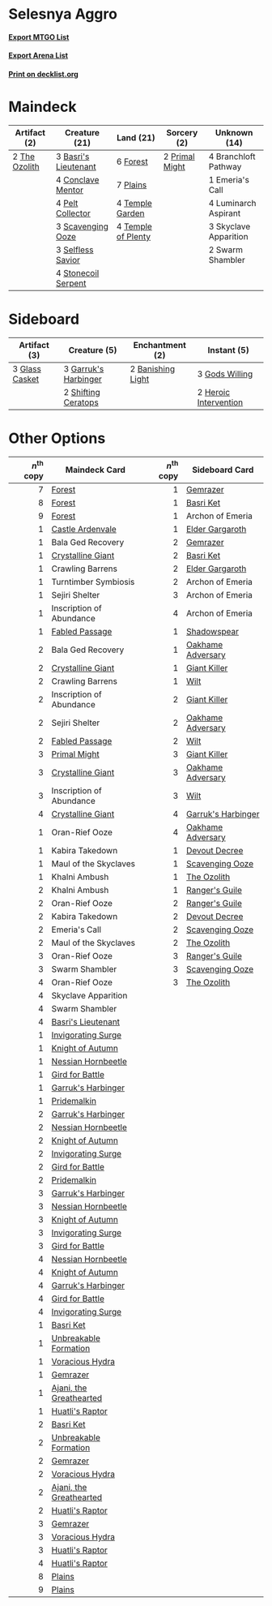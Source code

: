 # Selesnya Aggro

#### [Export MTGO List](../collection/Selesnya%20Aggro/Selesnya%20Aggro.txt)
#### [Export Arena List](../collection/Selesnya%20Aggro/Selesnya%20Aggro_arena.txt)
#### [Print on decklist.org](http://decklist.org/?deckmain=3%09Basri's%20Lieutenant%0A4%09Branchloft%20Pathway%0A4%09Conclave%20Mentor%0A1%09Emeria's%20Call%0A6%09Forest%0A4%09Luminarch%20Aspirant%0A4%09Pelt%20Collector%0A7%09Plains%0A2%09Primal%20Might%0A3%09Scavenging%20Ooze%0A3%09Selfless%20Savior%0A3%09Skyclave%20Apparition%0A4%09Stonecoil%20Serpent%0A2%09Swarm%20Shambler%0A4%09Temple%20Garden%0A4%09Temple%20of%20Plenty%0A2%09The%20Ozolith&deckside=2%09Banishing%20Light%0A3%09Garruk's%20Harbinger%0A3%09Glass%20Casket%0A3%09Gods%20Willing%0A2%09Heroic%20Intervention%0A2%09Shifting%20Ceratops)
# Maindeck

|                                      Artifact (2)                                      |                                         Creature (21)                                         |                                          Land (21)                                          |                                       Sorcery (2)                                       |    Unknown (14)     |
|----------------------------------------------------------------------------------------|-----------------------------------------------------------------------------------------------|---------------------------------------------------------------------------------------------|-----------------------------------------------------------------------------------------|---------------------|
|2 [The Ozolith](http://gatherer.wizards.com/Pages/Card/Details.aspx?multiverseid=479757)|3 [Basri's Lieutenant](http://gatherer.wizards.com/Pages/Card/Details.aspx?multiverseid=488904)|6 [Forest](http://gatherer.wizards.com/Pages/Card/Details.aspx?multiverseid=439860)          |2 [Primal Might](http://gatherer.wizards.com/Pages/Card/Details.aspx?multiverseid=485520)|4 Branchloft Pathway |
|                                                                                        |4 [Conclave Mentor](http://gatherer.wizards.com/Pages/Card/Details.aspx?multiverseid=485539)   |7 [Plains](http://gatherer.wizards.com/Pages/Card/Details.aspx?multiverseid=439856)          |                                                                                         |1 Emeria's Call      |
|                                                                                        |4 [Pelt Collector](http://gatherer.wizards.com/Pages/Card/Details.aspx?multiverseid=452891)    |4 [Temple Garden](http://gatherer.wizards.com/Pages/Card/Details.aspx?multiverseid=405112)   |                                                                                         |4 Luminarch Aspirant |
|                                                                                        |3 [Scavenging Ooze](http://gatherer.wizards.com/Pages/Card/Details.aspx?multiverseid=420783)   |4 [Temple of Plenty](http://gatherer.wizards.com/Pages/Card/Details.aspx?multiverseid=378537)|                                                                                         |3 Skyclave Apparition|
|                                                                                        |3 [Selfless Savior](http://gatherer.wizards.com/Pages/Card/Details.aspx?multiverseid=485359)   |                                                                                             |                                                                                         |2 Swarm Shambler     |
|                                                                                        |4 [Stonecoil Serpent](http://gatherer.wizards.com/Pages/Card/Details.aspx?multiverseid=473197) |                                                                                             |                                                                                         |                     |


# Sideboard

|                                      Artifact (3)                                       |                                         Creature (5)                                          |                                      Enchantment (2)                                       |                                          Instant (5)                                           |
|-----------------------------------------------------------------------------------------|-----------------------------------------------------------------------------------------------|--------------------------------------------------------------------------------------------|------------------------------------------------------------------------------------------------|
|3 [Glass Casket](http://gatherer.wizards.com/Pages/Card/Details.aspx?multiverseid=472977)|3 [Garruk's Harbinger](http://gatherer.wizards.com/Pages/Card/Details.aspx?multiverseid=485508)|2 [Banishing Light](http://gatherer.wizards.com/Pages/Card/Details.aspx?multiverseid=405135)|3 [Gods Willing](http://gatherer.wizards.com/Pages/Card/Details.aspx?multiverseid=442005)       |
|                                                                                         |2 [Shifting Ceratops](http://gatherer.wizards.com/Pages/Card/Details.aspx?multiverseid=466948) |                                                                                            |2 [Heroic Intervention](http://gatherer.wizards.com/Pages/Card/Details.aspx?multiverseid=423776)|


# Other Options

|*n*<sup>th</sup> copy|                                          Maindeck Card                                           |*n*<sup>th</sup> copy|                                       Sideboard Card                                        |
|--------------------:|--------------------------------------------------------------------------------------------------|--------------------:|---------------------------------------------------------------------------------------------|
|                    7|[Forest](http://gatherer.wizards.com/Pages/Card/Details.aspx?multiverseid=439860)                 |                    1|[Gemrazer](http://gatherer.wizards.com/Pages/Card/Details.aspx?multiverseid=479675)          |
|                    8|[Forest](http://gatherer.wizards.com/Pages/Card/Details.aspx?multiverseid=439860)                 |                    1|[Basri Ket](http://gatherer.wizards.com/Pages/Card/Details.aspx?multiverseid=488174)         |
|                    9|[Forest](http://gatherer.wizards.com/Pages/Card/Details.aspx?multiverseid=439860)                 |                    1|Archon of Emeria                                                                             |
|                    1|[Castle Ardenvale](http://gatherer.wizards.com/Pages/Card/Details.aspx?multiverseid=473200)       |                    1|[Elder Gargaroth](http://gatherer.wizards.com/Pages/Card/Details.aspx?multiverseid=485502)   |
|                    1|Bala Ged Recovery                                                                                 |                    2|[Gemrazer](http://gatherer.wizards.com/Pages/Card/Details.aspx?multiverseid=479675)          |
|                    1|[Crystalline Giant](http://gatherer.wizards.com/Pages/Card/Details.aspx?multiverseid=479754)      |                    2|[Basri Ket](http://gatherer.wizards.com/Pages/Card/Details.aspx?multiverseid=488174)         |
|                    1|Crawling Barrens                                                                                  |                    2|[Elder Gargaroth](http://gatherer.wizards.com/Pages/Card/Details.aspx?multiverseid=485502)   |
|                    1|Turntimber Symbiosis                                                                              |                    2|Archon of Emeria                                                                             |
|                    1|Sejiri Shelter                                                                                    |                    3|Archon of Emeria                                                                             |
|                    1|Inscription of Abundance                                                                          |                    4|Archon of Emeria                                                                             |
|                    1|[Fabled Passage](http://gatherer.wizards.com/Pages/Card/Details.aspx?multiverseid=473206)         |                    1|[Shadowspear](http://gatherer.wizards.com/Pages/Card/Details.aspx?multiverseid=476487)       |
|                    2|Bala Ged Recovery                                                                                 |                    1|[Oakhame Adversary](http://gatherer.wizards.com/Pages/Card/Details.aspx?multiverseid=473129) |
|                    2|[Crystalline Giant](http://gatherer.wizards.com/Pages/Card/Details.aspx?multiverseid=479754)      |                    1|[Giant Killer](http://gatherer.wizards.com/Pages/Card/Details.aspx?multiverseid=472976)      |
|                    2|Crawling Barrens                                                                                  |                    1|[Wilt](http://gatherer.wizards.com/Pages/Card/Details.aspx?multiverseid=479696)              |
|                    2|Inscription of Abundance                                                                          |                    2|[Giant Killer](http://gatherer.wizards.com/Pages/Card/Details.aspx?multiverseid=472976)      |
|                    2|Sejiri Shelter                                                                                    |                    2|[Oakhame Adversary](http://gatherer.wizards.com/Pages/Card/Details.aspx?multiverseid=473129) |
|                    2|[Fabled Passage](http://gatherer.wizards.com/Pages/Card/Details.aspx?multiverseid=473206)         |                    2|[Wilt](http://gatherer.wizards.com/Pages/Card/Details.aspx?multiverseid=479696)              |
|                    3|[Primal Might](http://gatherer.wizards.com/Pages/Card/Details.aspx?multiverseid=485520)           |                    3|[Giant Killer](http://gatherer.wizards.com/Pages/Card/Details.aspx?multiverseid=472976)      |
|                    3|[Crystalline Giant](http://gatherer.wizards.com/Pages/Card/Details.aspx?multiverseid=479754)      |                    3|[Oakhame Adversary](http://gatherer.wizards.com/Pages/Card/Details.aspx?multiverseid=473129) |
|                    3|Inscription of Abundance                                                                          |                    3|[Wilt](http://gatherer.wizards.com/Pages/Card/Details.aspx?multiverseid=479696)              |
|                    4|[Crystalline Giant](http://gatherer.wizards.com/Pages/Card/Details.aspx?multiverseid=479754)      |                    4|[Garruk's Harbinger](http://gatherer.wizards.com/Pages/Card/Details.aspx?multiverseid=485508)|
|                    1|Oran-Rief Ooze                                                                                    |                    4|[Oakhame Adversary](http://gatherer.wizards.com/Pages/Card/Details.aspx?multiverseid=473129) |
|                    1|Kabira Takedown                                                                                   |                    1|[Devout Decree](http://gatherer.wizards.com/Pages/Card/Details.aspx?multiverseid=466767)     |
|                    1|Maul of the Skyclaves                                                                             |                    1|[Scavenging Ooze](http://gatherer.wizards.com/Pages/Card/Details.aspx?multiverseid=420783)   |
|                    1|Khalni Ambush                                                                                     |                    1|[The Ozolith](http://gatherer.wizards.com/Pages/Card/Details.aspx?multiverseid=479757)       |
|                    2|Khalni Ambush                                                                                     |                    1|[Ranger's Guile](http://gatherer.wizards.com/Pages/Card/Details.aspx?multiverseid=249973)    |
|                    2|Oran-Rief Ooze                                                                                    |                    2|[Ranger's Guile](http://gatherer.wizards.com/Pages/Card/Details.aspx?multiverseid=249973)    |
|                    2|Kabira Takedown                                                                                   |                    2|[Devout Decree](http://gatherer.wizards.com/Pages/Card/Details.aspx?multiverseid=466767)     |
|                    2|Emeria's Call                                                                                     |                    2|[Scavenging Ooze](http://gatherer.wizards.com/Pages/Card/Details.aspx?multiverseid=420783)   |
|                    2|Maul of the Skyclaves                                                                             |                    2|[The Ozolith](http://gatherer.wizards.com/Pages/Card/Details.aspx?multiverseid=479757)       |
|                    3|Oran-Rief Ooze                                                                                    |                    3|[Ranger's Guile](http://gatherer.wizards.com/Pages/Card/Details.aspx?multiverseid=249973)    |
|                    3|Swarm Shambler                                                                                    |                    3|[Scavenging Ooze](http://gatherer.wizards.com/Pages/Card/Details.aspx?multiverseid=420783)   |
|                    4|Oran-Rief Ooze                                                                                    |                    3|[The Ozolith](http://gatherer.wizards.com/Pages/Card/Details.aspx?multiverseid=479757)       |
|                    4|Skyclave Apparition                                                                               |                     |                                                                                             |
|                    4|Swarm Shambler                                                                                    |                     |                                                                                             |
|                    4|[Basri's Lieutenant](http://gatherer.wizards.com/Pages/Card/Details.aspx?multiverseid=488904)     |                     |                                                                                             |
|                    1|[Invigorating Surge](http://gatherer.wizards.com/Pages/Card/Details.aspx?multiverseid=485513)     |                     |                                                                                             |
|                    1|[Knight of Autumn](http://gatherer.wizards.com/Pages/Card/Details.aspx?multiverseid=452933)       |                     |                                                                                             |
|                    1|[Nessian Hornbeetle](http://gatherer.wizards.com/Pages/Card/Details.aspx?multiverseid=476433)     |                     |                                                                                             |
|                    1|[Gird for Battle](http://gatherer.wizards.com/Pages/Card/Details.aspx?multiverseid=452762)        |                     |                                                                                             |
|                    1|[Garruk's Harbinger](http://gatherer.wizards.com/Pages/Card/Details.aspx?multiverseid=485508)     |                     |                                                                                             |
|                    1|[Pridemalkin](http://gatherer.wizards.com/Pages/Card/Details.aspx?multiverseid=485519)            |                     |                                                                                             |
|                    2|[Garruk's Harbinger](http://gatherer.wizards.com/Pages/Card/Details.aspx?multiverseid=485508)     |                     |                                                                                             |
|                    2|[Nessian Hornbeetle](http://gatherer.wizards.com/Pages/Card/Details.aspx?multiverseid=476433)     |                     |                                                                                             |
|                    2|[Knight of Autumn](http://gatherer.wizards.com/Pages/Card/Details.aspx?multiverseid=452933)       |                     |                                                                                             |
|                    2|[Invigorating Surge](http://gatherer.wizards.com/Pages/Card/Details.aspx?multiverseid=485513)     |                     |                                                                                             |
|                    2|[Gird for Battle](http://gatherer.wizards.com/Pages/Card/Details.aspx?multiverseid=452762)        |                     |                                                                                             |
|                    2|[Pridemalkin](http://gatherer.wizards.com/Pages/Card/Details.aspx?multiverseid=485519)            |                     |                                                                                             |
|                    3|[Garruk's Harbinger](http://gatherer.wizards.com/Pages/Card/Details.aspx?multiverseid=485508)     |                     |                                                                                             |
|                    3|[Nessian Hornbeetle](http://gatherer.wizards.com/Pages/Card/Details.aspx?multiverseid=476433)     |                     |                                                                                             |
|                    3|[Knight of Autumn](http://gatherer.wizards.com/Pages/Card/Details.aspx?multiverseid=452933)       |                     |                                                                                             |
|                    3|[Invigorating Surge](http://gatherer.wizards.com/Pages/Card/Details.aspx?multiverseid=485513)     |                     |                                                                                             |
|                    3|[Gird for Battle](http://gatherer.wizards.com/Pages/Card/Details.aspx?multiverseid=452762)        |                     |                                                                                             |
|                    4|[Nessian Hornbeetle](http://gatherer.wizards.com/Pages/Card/Details.aspx?multiverseid=476433)     |                     |                                                                                             |
|                    4|[Knight of Autumn](http://gatherer.wizards.com/Pages/Card/Details.aspx?multiverseid=452933)       |                     |                                                                                             |
|                    4|[Garruk's Harbinger](http://gatherer.wizards.com/Pages/Card/Details.aspx?multiverseid=485508)     |                     |                                                                                             |
|                    4|[Gird for Battle](http://gatherer.wizards.com/Pages/Card/Details.aspx?multiverseid=452762)        |                     |                                                                                             |
|                    4|[Invigorating Surge](http://gatherer.wizards.com/Pages/Card/Details.aspx?multiverseid=485513)     |                     |                                                                                             |
|                    1|[Basri Ket](http://gatherer.wizards.com/Pages/Card/Details.aspx?multiverseid=488174)              |                     |                                                                                             |
|                    1|[Unbreakable Formation](http://gatherer.wizards.com/Pages/Card/Details.aspx?multiverseid=457173)  |                     |                                                                                             |
|                    1|[Voracious Hydra](http://gatherer.wizards.com/Pages/Card/Details.aspx?multiverseid=466954)        |                     |                                                                                             |
|                    1|[Gemrazer](http://gatherer.wizards.com/Pages/Card/Details.aspx?multiverseid=479675)               |                     |                                                                                             |
|                    1|[Ajani, the Greathearted](http://gatherer.wizards.com/Pages/Card/Details.aspx?multiverseid=461111)|                     |                                                                                             |
|                    1|[Huatli's Raptor](http://gatherer.wizards.com/Pages/Card/Details.aspx?multiverseid=461127)        |                     |                                                                                             |
|                    2|[Basri Ket](http://gatherer.wizards.com/Pages/Card/Details.aspx?multiverseid=488174)              |                     |                                                                                             |
|                    2|[Unbreakable Formation](http://gatherer.wizards.com/Pages/Card/Details.aspx?multiverseid=457173)  |                     |                                                                                             |
|                    2|[Gemrazer](http://gatherer.wizards.com/Pages/Card/Details.aspx?multiverseid=479675)               |                     |                                                                                             |
|                    2|[Voracious Hydra](http://gatherer.wizards.com/Pages/Card/Details.aspx?multiverseid=466954)        |                     |                                                                                             |
|                    2|[Ajani, the Greathearted](http://gatherer.wizards.com/Pages/Card/Details.aspx?multiverseid=461111)|                     |                                                                                             |
|                    2|[Huatli's Raptor](http://gatherer.wizards.com/Pages/Card/Details.aspx?multiverseid=461127)        |                     |                                                                                             |
|                    3|[Gemrazer](http://gatherer.wizards.com/Pages/Card/Details.aspx?multiverseid=479675)               |                     |                                                                                             |
|                    3|[Voracious Hydra](http://gatherer.wizards.com/Pages/Card/Details.aspx?multiverseid=466954)        |                     |                                                                                             |
|                    3|[Huatli's Raptor](http://gatherer.wizards.com/Pages/Card/Details.aspx?multiverseid=461127)        |                     |                                                                                             |
|                    4|[Huatli's Raptor](http://gatherer.wizards.com/Pages/Card/Details.aspx?multiverseid=461127)        |                     |                                                                                             |
|                    8|[Plains](http://gatherer.wizards.com/Pages/Card/Details.aspx?multiverseid=439856)                 |                     |                                                                                             |
|                    9|[Plains](http://gatherer.wizards.com/Pages/Card/Details.aspx?multiverseid=439856)                 |                     |                                                                                             |


